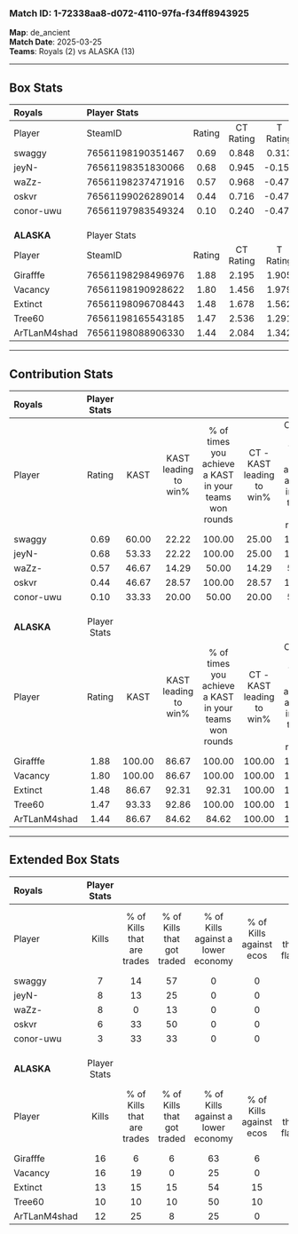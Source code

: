 ### Match ID: 1-72338aa8-d072-4110-97fa-f34ff8943925  
**Map**: de_ancient  
**Match Date**: 2025-03-25  
**Teams**: Royals (2) vs ALASKA (13)  

---  

## Box Stats  

| **Royals**   | Player Stats      |        |           |          |        |       |       |         |        |      |     |
| :- | :- | :-: | :-: | :-: | :-: | :-: | :-: | :-: | :-: | :-: | :-: |
| Player       | SteamID           | Rating | CT Rating | T Rating |  KAST  |  ADR  | Kills | Assists | Deaths | K/D  | HS% |
| swaggy       | 76561198190351467 |  0.69  |   0.848   |  0.313   | 60.00  | 79.3  |   7   |    5    |   14   | 0.50 | 71  |
| jeyN-        | 76561198351830066 |  0.68  |   0.945   |  -0.158  | 53.33  | 48.3  |   8   |    0    |   11   | 0.73 | 12  |
| waZz-        | 76561198237471916 |  0.57  |   0.968   |  -0.471  | 46.67  | 53.9  |   8   |    0    |   13   | 0.62 | 75  |
| oskvr        | 76561199026289014 |  0.44  |   0.716   |  -0.471  | 46.67  | 53.9  |   6   |    3    |   14   | 0.43 | 33  |
| conor-uwu    | 76561197983549324 |  0.10  |   0.240   |  -0.470  | 33.33  | 43.7  |   3   |    2    |   15   | 0.20 | 33  |
|              |                   |        |           |          |        |       |       |         |        |      |     |
|              |                   |        |           |          |        |       |       |         |        |      |     |
|              |                   |        |           |          |        |       |       |         |        |      |     |
| **ALASKA**   | Player Stats      |        |           |          |        |       |       |         |        |      |     |
| Player       | SteamID           | Rating | CT Rating | T Rating |  KAST  |  ADR  | Kills | Assists | Deaths | K/D  | HS% |
| Girafffe     | 76561198298496976 |  1.88  |   2.195   |  1.905   | 100.00 | 89.2  |  16   |    4    |   4    | 4.00 | 31  |
| Vacancy      | 76561198190928622 |  1.80  |   1.456   |  1.979   | 100.00 | 85.9  |  16   |    4    |   6    | 2.67 | 43  |
| Extinct      | 76561198096708443 |  1.48  |   1.678   |  1.562   | 86.67  | 100.1 |  13   |    5    |   9    | 1.44 | 61  |
| Tree60       | 76561198165543185 |  1.47  |   2.536   |  1.291   | 93.33  | 92.4  |  10   |   10    |   6    | 1.67 | 60  |
| ArTLanM4shad | 76561198088906330 |  1.44  |   2.084   |  1.342   | 86.67  | 87.9  |  12   |    3    |   7    | 1.71 | 50  |
---  

## Contribution Stats  

| **Royals**   | Player Stats |        |                      |                                                        |                           |                                                             |                          |                                                            |
| :- | :-: | :-: | :-: | :-: | :-: | :-: | :-: | :-: |
| Player       |    Rating    |  KAST  | KAST leading to win% | % of times you achieve a KAST in your teams won rounds | CT - KAST leading to win% | CT - % of times you achieve a KAST in your teams won rounds | T - KAST leading to win% | T - % of times you achieve a KAST in your teams won rounds |
| swaggy       |     0.69     | 60.00  |        22.22         |                         100.00                         |           25.00           |                           100.00                            |           0.00           |                            0.00                            |
| jeyN-        |     0.68     | 53.33  |        22.22         |                         100.00                         |           25.00           |                           100.00                            |           0.00           |                            0.00                            |
| waZz-        |     0.57     | 46.67  |        14.29         |                         50.00                          |           14.29           |                            50.00                            |           0.00           |                            0.00                            |
| oskvr        |     0.44     | 46.67  |        28.57         |                         100.00                         |           28.57           |                           100.00                            |           0.00           |                            0.00                            |
| conor-uwu    |     0.10     | 33.33  |        20.00         |                         50.00                          |           20.00           |                            50.00                            |           0.00           |                            0.00                            |
|              |              |        |                      |                                                        |                           |                                                             |                          |                                                            |
|              |              |        |                      |                                                        |                           |                                                             |                          |                                                            |
|              |              |        |                      |                                                        |                           |                                                             |                          |                                                            |
| **ALASKA**   | Player Stats |        |                      |                                                        |                           |                                                             |                          |                                                            |
| Player       |    Rating    |  KAST  | KAST leading to win% | % of times you achieve a KAST in your teams won rounds | CT - KAST leading to win% | CT - % of times you achieve a KAST in your teams won rounds | T - KAST leading to win% | T - % of times you achieve a KAST in your teams won rounds |
| Girafffe     |     1.88     | 100.00 |        86.67         |                         100.00                         |          100.00           |                           100.00                            |          83.33           |                           100.00                           |
| Vacancy      |     1.80     | 100.00 |        86.67         |                         100.00                         |          100.00           |                           100.00                            |          83.33           |                           100.00                           |
| Extinct      |     1.48     | 86.67  |        92.31         |                         92.31                          |          100.00           |                           100.00                            |          90.00           |                           90.00                            |
| Tree60       |     1.47     | 93.33  |        92.86         |                         100.00                         |          100.00           |                           100.00                            |          90.91           |                           100.00                           |
| ArTLanM4shad |     1.44     | 86.67  |        84.62         |                         84.62                          |          100.00           |                           100.00                            |          80.00           |                           80.00                            |
---  

## Extended Box Stats  

| **Royals**   | Player Stats |                            |                            |                                    |                         |                              |                                 |        |                             |                                     |                          |                               |                            |
| :- | :-: | :-: | :-: | :-: | :-: | :-: | :-: | :-: | :-: | :-: | :-: | :-: | :-: |
| Player       |    Kills     | % of Kills that are trades | % of Kills that got traded | % of Kills against a lower economy | % of Kills against ecos | % of Kills that are flawless | % of Kills that are close duels | Deaths | % of Deaths that get traded | % of Deaths against a lower economy | % of Deaths against ecos | % of Deaths that are flawless | % of Deaths that are close |
| swaggy       |      7       |             14             |             57             |                 0                  |            0            |              57              |                0                |   14   |              7              |                  7                  |            0             |              57               |             21             |
| jeyN-        |      8       |             13             |             25             |                 0                  |            0            |              63              |                0                |   11   |              0              |                  0                  |            0             |              73               |             0              |
| waZz-        |      8       |             0              |             13             |                 0                  |            0            |              63              |               13                |   13   |             23              |                  8                  |            0             |              62               |             0              |
| oskvr        |      6       |             33             |             50             |                 0                  |            0            |              50              |                0                |   14   |              7              |                  0                  |            0             |              86               |             14             |
| conor-uwu    |      3       |             33             |             33             |                 0                  |            0            |              67              |                0                |   15   |              0              |                  7                  |            0             |              40               |             0              |
|              |              |                            |                            |                                    |                         |                              |                                 |        |                             |                                     |                          |                               |                            |
|              |              |                            |                            |                                    |                         |                              |                                 |        |                             |                                     |                          |                               |                            |
|              |              |                            |                            |                                    |                         |                              |                                 |        |                             |                                     |                          |                               |                            |
| **ALASKA**   | Player Stats |                            |                            |                                    |                         |                              |                                 |        |                             |                                     |                          |                               |                            |
| Player       |    Kills     | % of Kills that are trades | % of Kills that got traded | % of Kills against a lower economy | % of Kills against ecos | % of Kills that are flawless | % of Kills that are close duels | Deaths | % of Deaths that get traded | % of Deaths against a lower economy | % of Deaths against ecos | % of Deaths that are flawless | % of Deaths that are close |
| Girafffe     |      16      |             6              |             6              |                 63                 |            6            |              81              |                0                |   4    |             50              |                 50                  |            25            |              75               |             0              |
| Vacancy      |      16      |             19             |             0              |                 25                 |            0            |              56              |                6                |   6    |             33              |                 33                  |            17            |              67               |             0              |
| Extinct      |      13      |             15             |             15             |                 54                 |           15            |              46              |                8                |   9    |             44              |                 44                  |            11            |              67               |             11             |
| Tree60       |      10      |             10             |             10             |                 50                 |           10            |              80              |               10                |   6    |             33              |                 33                  |            0             |              67               |             0              |
| ArTLanM4shad |      12      |             25             |             8              |                 25                 |            0            |              50              |               17                |   7    |             14              |                 29                  |            14            |              43               |             0              |
